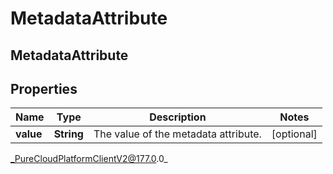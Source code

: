 # MetadataAttribute

## MetadataAttribute

## Properties

|Name | Type | Description | Notes|
|------------ | ------------- | ------------- | -------------|
| **value** | **String** | The value of the metadata attribute. | [optional] |



_PureCloudPlatformClientV2@177.0.0_
